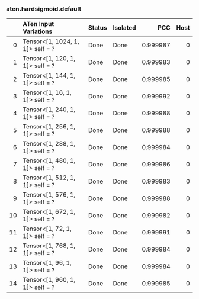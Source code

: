 ### aten.hardsigmoid.default
|    | ATen Input Variations            | Status   | Isolated   |      PCC |   Host |
|---:|:---------------------------------|:---------|:-----------|---------:|-------:|
|  0 | Tensor<[1, 1024, 1, 1]> self = ? | Done     | Done       | 0.999987 |      0 |
|  1 | Tensor<[1, 120, 1, 1]> self = ?  | Done     | Done       | 0.999983 |      0 |
|  2 | Tensor<[1, 144, 1, 1]> self = ?  | Done     | Done       | 0.999985 |      0 |
|  3 | Tensor<[1, 16, 1, 1]> self = ?   | Done     | Done       | 0.999992 |      0 |
|  4 | Tensor<[1, 240, 1, 1]> self = ?  | Done     | Done       | 0.999988 |      0 |
|  5 | Tensor<[1, 256, 1, 1]> self = ?  | Done     | Done       | 0.999988 |      0 |
|  6 | Tensor<[1, 288, 1, 1]> self = ?  | Done     | Done       | 0.999984 |      0 |
|  7 | Tensor<[1, 480, 1, 1]> self = ?  | Done     | Done       | 0.999986 |      0 |
|  8 | Tensor<[1, 512, 1, 1]> self = ?  | Done     | Done       | 0.999983 |      0 |
|  9 | Tensor<[1, 576, 1, 1]> self = ?  | Done     | Done       | 0.999988 |      0 |
| 10 | Tensor<[1, 672, 1, 1]> self = ?  | Done     | Done       | 0.999982 |      0 |
| 11 | Tensor<[1, 72, 1, 1]> self = ?   | Done     | Done       | 0.999991 |      0 |
| 12 | Tensor<[1, 768, 1, 1]> self = ?  | Done     | Done       | 0.999984 |      0 |
| 13 | Tensor<[1, 96, 1, 1]> self = ?   | Done     | Done       | 0.999984 |      0 |
| 14 | Tensor<[1, 960, 1, 1]> self = ?  | Done     | Done       | 0.999985 |      0 |

